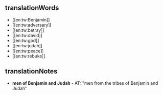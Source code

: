 ## translationWords

* [[en:tw:Benjamin]]
* [[en:tw:adversary]]
* [[en:tw:betray]]
* [[en:tw:david]]
* [[en:tw:god]]
* [[en:tw:judah]]
* [[en:tw:peace]]
* [[en:tw:rebuke]]

## translationNotes

* **men of Benjamin and Judah** - AT: "men from the tribes of Benjamin and Judah"
